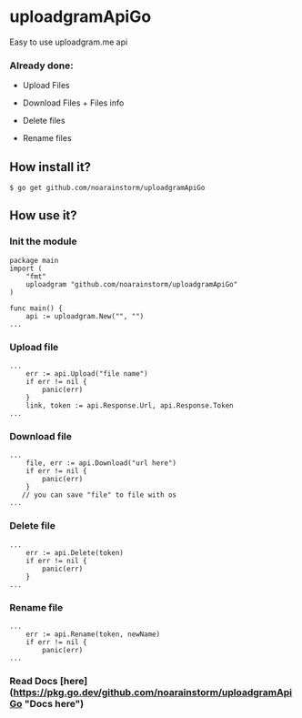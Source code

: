 # uploadgramApiGo
Easy to use uploadgram.me api
### Already done:

+ Upload Files

+ Download Files + Files info

+ Delete files

+ Rename files

## How install it?

```
$ go get github.com/noarainstorm/uploadgramApiGo
```

## How use it?

### Init the  module

```
package main
import (
    "fmt"
    uploadgram "github.com/noarainstorm/uploadgramApiGo"
)

func main() {
    api := uploadgram.New("", "")
...
```

### Upload file

```
...
    err := api.Upload("file name")
    if err != nil {
        panic(err)
    }
    link, token := api.Response.Url, api.Response.Token
...
```

### Download file

```
...
    file, err := api.Download("url here")
    if err != nil {
        panic(err)
    }
   // you can save "file" to file with os
...

```

### Delete file

```
...
    err := api.Delete(token)
    if err != nil {
        panic(err)
    }
...
```

### Rename file

```
...
    err := api.Rename(token, newName)
    if err != nil {
        panic(err)
...
```

### Read Docs [here] (https://pkg.go.dev/github.com/noarainstorm/uploadgramApiGo "Docs here")
